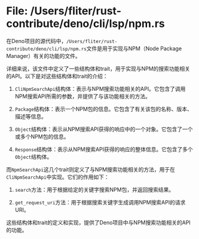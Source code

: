 # File: /Users/fliter/rust-contribute/deno/cli/lsp/npm.rs

在Deno项目的源代码中，`/Users/fliter/rust-contribute/deno/cli/lsp/npm.rs`文件是用于实现与NPM（Node Package Manager）有关的功能的文件。

详细来说，该文件中定义了一些结构体和trait，用于实现与NPM的搜索功能相关的API。以下是对这些结构体和trait的介绍：

1. `CliNpmSearchApi`结构体：表示与NPM搜索功能相关的API。它包含了调用NPM搜索API所需的参数，并提供了与该功能相关的方法。

2. `Package`结构体：表示一个NPM包的信息。它包含了有关该包的名称、版本、描述等信息。

3. `Object`结构体：表示从NPM搜索API获得的响应中的一个对象。它包含了一个或多个NPM包的信息。

4. `Response`结构体：表示从NPM搜索API获得的响应的整体信息。它包含了多个`Object`结构体。

而`NpmSearchApi`这几个trait则定义了与NPM搜索功能相关的方法，用于在`CliNpmSearchApi`中实现。它们的作用如下：

1. `search`方法：用于根据给定的关键字搜索NPM包，并返回搜索结果。

2. `get_request_uri`方法：用于根据搜索关键字生成调用NPM搜索API的请求URI。

这些结构体和trait的定义和实现，提供了Deno项目中与NPM搜索功能相关的API的功能。

